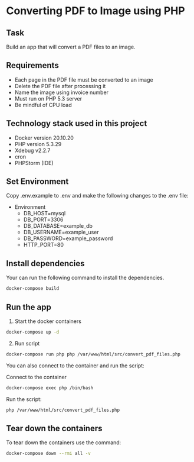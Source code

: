 # Converting PDF to Image using PHP

## Task

Build an app that will convert a PDF files to an image.

## Requirements

- Each page in the PDF file must be converted to an image
- Delete the PDF file after processing it
- Name the image using invoice number
- Must run on PHP 5.3 server
- Be mindful of CPU load

## Technology stack used in this project

- Docker version 20.10.20
- PHP version 5.3.29
- Xdebug v2.2.7
- cron
- PHPStorm (IDE)

## Set Environment

Copy .env.example to .env and make the following changes to the .env file:

- Environment
    - DB_HOST=mysql
    - DB_PORT=3306
    - DB_DATABASE=example_db
    - DB_USERNAME=example_user
    - DB_PASSWORD=example_password
    - HTTP_PORT=80

## Install dependencies

Your can run the following command to install the dependencies.

```bash
docker-compose build
```

## Run the app

1. Start the docker containers

```bash
docker-compose up -d
```

2. Run script

```bash
docker-compose run php php /var/www/html/src/convert_pdf_files.php
```

You can also connect to the container and run the script:

Connect to the container

```bash
docker-compose exec php /bin/bash
```

Run the script:

```bash
php /var/www/html/src/convert_pdf_files.php
```

## Tear down the containers

To tear down the containers use the command:

```bash
docker-compose down --rmi all -v
```
